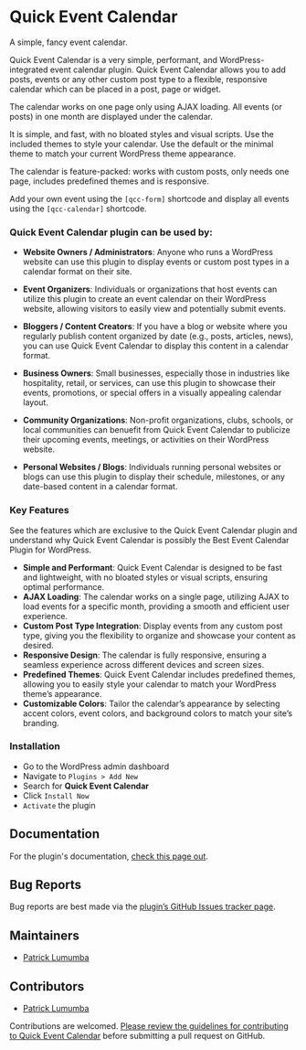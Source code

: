 # Quick Event Calendar

A simple, fancy event calendar.

Quick Event Calendar is a very simple, performant, and WordPress-integrated event calendar plugin. Quick Event Calendar allows you to add posts, events or any other custom post type to a flexible, responsive calendar which can be placed in a post, page or widget.

The calendar works on one page only using AJAX loading. All events (or posts) in one month are displayed under the calendar.

It is simple, and fast, with no bloated styles and visual scripts. Use the included themes to style your calendar. Use the default or the minimal theme to match your current WordPress theme appearance.

The calendar is feature-packed: works with custom posts, only needs one page, includes predefined themes and is responsive.

Add your own event using the `[qcc-form]` shortcode and display all events using the `[qcc-calendar]` shortcode.

### Quick Event Calendar plugin can be used by:

* **Website Owners / Administrators**: Anyone who runs a WordPress website can use this plugin to display events or custom post types in a calendar format on their site.

* **Event Organizers**: Individuals or organizations that host events can utilize this plugin to create an event calendar on their WordPress website, allowing visitors to easily view and potentially submit events.

* **Bloggers / Content Creators**: If you have a blog or website where you regularly publish content organized by date (e.g., posts, articles, news), you can use Quick Event Calendar to display this content in a calendar format.

* **Business Owners**: Small businesses, especially those in industries like hospitality, retail, or services, can use this plugin to showcase their events, promotions, or special offers in a visually appealing calendar layout.

* **Community Organizations**: Non-profit organizations, clubs, schools, or local communities can benuefit from Quick Event Calendar to publicize their upcoming events, meetings, or activities on their WordPress website.

* **Personal Websites / Blogs**: Individuals running personal websites or blogs can use this plugin to display their schedule, milestones, or any date-based content in a calendar format.

### Key Features

See the features  which are exclusive to the Quick Event Calendar plugin and understand why Quick Event Calendar is possibly the Best Event Calendar Plugin for WordPress.
* **Simple and Performant**: Quick Event Calendar is designed to be fast and lightweight, with no bloated styles or visual scripts, ensuring optimal performance.
* **AJAX Loading**: The calendar works on a single page, utilizing AJAX to load events for a specific month, providing a smooth and efficient user experience.
* **Custom Post Type Integration**: Display events from any custom post type, giving you the flexibility to organize and showcase your content as desired.
* **Responsive Design**: The calendar is fully responsive, ensuring a seamless experience across different devices and screen sizes.
* **Predefined Themes**: Quick Event Calendar includes predefined themes, allowing you to easily style your calendar to match your WordPress theme’s appearance.
* **Customizable Colors**: Tailor the calendar’s appearance by selecting accent colors, event colors, and background colors to match your site’s branding.

### Installation

* Go to the WordPress admin dashboard
* Navigate to `Plugins > Add New`
* Search for **Quick Event Calendar**
* Click `Install Now`
* `Activate` the plugin

## Documentation

For the plugin's documentation, [check this page out](https://github.com/wpcorner/quick-event-calendar/wiki/Documentation). 

## Bug Reports

Bug reports are best made via the [plugin’s GitHub Issues tracker page](https://github.com/wpcorner/quick-event-calendar/issues).

## Maintainers

- [Patrick Lumumba](https://github.com/lumumbapl)

## Contributors

- [Patrick Lumumba](https://github.com/lumumbapl)

Contributions are welcomed. [Please review the guidelines for contributing to Quick Event Calendar](https://github.com/wpcorner/quick-event-calendar/blob/main/CONTRIBUTING.md) before submitting a pull request on GitHub.



